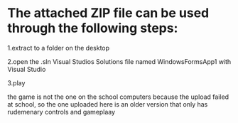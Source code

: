 # The attached ZIP file can be used through the following steps:
1.extract to a folder on the desktop

2.open the .sln Visual Studios Solutions file named WindowsFormsApp1 with Visual Studio

3.play

the game is not the one on the school computers because the upload failed at school, so the one uploaded here is an older version that only has rudemenary controls and gameplaay
